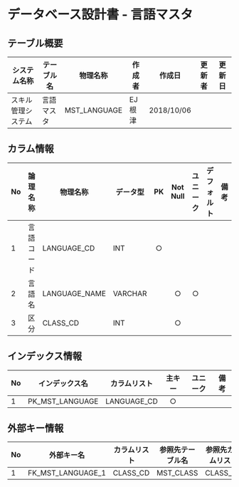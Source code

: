 # データベース設計書 - 言語マスタ

## テーブル概要

|システム名称|テーブル名|物理名称|作成者|作成日|更新者|更新日  
|---|---|---|---|---|---|---|
|スキル管理システム|言語マスタ|MST_LANGUAGE|EJ根津|2018/10/06

## カラム情報

|No|論理名称|物理名称|データ型|PK|Not Null|ユニーク|デフォルト|備考|  
|---|---|---|---|:-:|:-:|:-:|---|---|
|1|言語コード|LANGUAGE_CD|INT|○|||||
|2|言語名|LANGUAGE_NAME|VARCHAR||○|○|||
|3|区分|CLASS_CD|INT||○||||

## インデックス情報

|No|インデックス名|カラムリスト|主キー|ユニーク|備考|
|---|---|---|:-:|:-:|---|
|1|PK_MST_LANGUAGE|LANGUAGE_CD|○|||

## 外部キー情報

|No|外部キー名|カラムリスト|参照先テーブル名|参照先カラムリスト|備考|
|---|---|---|---|---|---|
|1|FK_MST_LANGUAGE_1|CLASS_CD|MST_CLASS|CLASS_CD||
